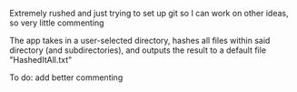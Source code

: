 Extremely rushed and just trying to set up git so I can work on other ideas, so very little commenting

The app takes in a user-selected directory, hashes all files within said directory (and subdirectories), and outputs the result to a default file "HashedItAll.txt"

To do:
add better commenting
